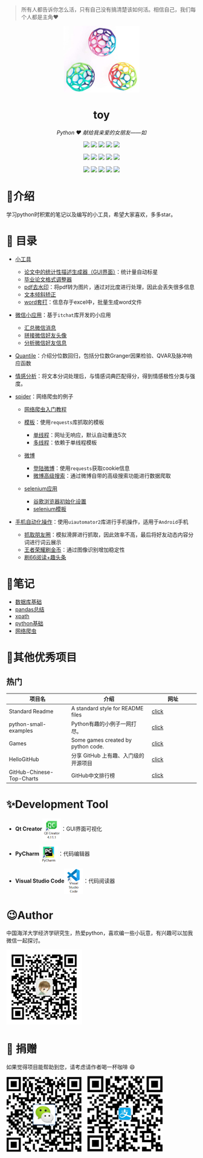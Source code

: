 > 所有人都告诉你怎么活，只有自己没有搞清楚该如何活。相信自己，我们每个人都是主角❤️

<p align="center">
    <img src="https://raw.githubusercontent.com/lei940324/picture/master/typora202004/12/125615-184630.png"  width=200/>
</p>
<h1 align="center">toy</h1>
<p align="center">
    <em>Python ❤️    献给我亲爱的女朋友——如</em>
</p>
<p align="center">
<a href="https://www.python.org/downloads/"><img  src="https://img.shields.io/badge/python-3.6%2B-brightgreen"></a>
<a href="https://github.com/python-openxml/python-docx"><img src="https://img.shields.io/badge/python--docx-0.2.4-orange"></a>
<a href="https://github.com/littlecodersh/ItChat"><img src="https://img.shields.io/badge/itchat-1.3.10-blue"></a>
<a href="https://github.com/lxml/lxml"><img src="https://img.shields.io/badge/lxml-4.5.0-red"></a>
<a href="https://github.com/matplotlib/matplotlib"><img src="https://img.shields.io/badge/matplotlib-3.1.3-blue"></a>
</p>
<p align="center">
<a href="https://github.com/numpy/numpy"><img src="https://img.shields.io/badge/numpy-1.18.1-blue"></a>
<a href="https://github.com/pandas-dev/pandas"><img src="https://img.shields.io/badge/pandas-1.0.1-yellow"></a>
<a href="https://github.com/pyecharts/pyecharts"><img src="https://img.shields.io/badge/pyecharts-1.7.1-orange"></a>
<a href="https://pypi.org/project/PyQt5/"><img src="https://img.shields.io/badge/pyqt5-5.10-orange"></a>
<a href="https://github.com/psf/requests"><img src="https://img.shields.io/badge/requests-2.22.0-yellow"></a>
</p>
<p align="center">
<a href="https://github.com/scipy/scipy"><img src="https://img.shields.io/badge/scipy-1.4.1-brightgreen"></a>
<a href="https://github.com/SeleniumHQ/selenium"><img src="https://img.shields.io/badge/selenium-3.141.0-lightgrey"></a>
<a href="https://github.com/statsmodels/statsmodels"><img src="https://img.shields.io/badge/statsmodels-0.11.0-red"></a>
<a href="https://github.com/sympy/sympy"><img src="https://img.shields.io/badge/sympy-1.5.1-lightgrey"></a>
<a href="https://github.com/openatx/uiautomator2"><img src="https://img.shields.io/badge/uiautomator2-2.7.1-brightgreen"></a>
</p>

# 📃介绍

学习python时积累的笔记以及编写的小工具，希望大家喜欢，多多star。

# 📣 目录

* [小工具](https://github.com/lei940324/toy/tree/master/小工具)
  * [论文中的统计性描述生成器（GUI界面）](https://github.com/lei940324/toy/tree/master/小工具/description)：统计量自动标星
  * [毕业论文格式调整器](https://github.com/lei940324/toy/tree/master/小工具/ouc_thesis_format)
  * [pdf去水印](https://github.com/lei940324/toy/tree/master/小工具/pdf%E5%8E%BB%E6%B0%B4%E5%8D%B0)：将pdf转为图片，通过对比度进行处理，因此会丢失很多信息
  * [文本倾斜矫正](https://github.com/lei940324/toy/tree/master/小工具/文本倾斜矫正)
  * [word套打](https://github.com/lei940324/toy/tree/master/小工具/word套打)：信息存于excel中，批量生成word文件
* [微信小应用](https://github.com/lei940324/toy/tree/master/微信小应用)：基于`itchat`库开发的小应用
  * [汇总微信消息](https://github.com/lei940324/toy/tree/master/微信小应用/汇总微信消息)
  * [拼接微信好友头像](https://github.com/lei940324/toy/tree/master/微信小应用/拼接微信好友头像)
  * [分析微信好友信息](https://github.com/lei940324/toy/tree/master/微信小应用/分析微信好友信息)
* [Quantile](https://github.com/lei940324/Quantile)：介绍分位数回归，包括分位数Granger因果检验、QVAR及脉冲响应函数
* [情感分析](https://github.com/lei940324/toy/tree/master/情感分析)：将文本分词处理后，与情感词典匹配得分，得到情感极性分类与强度。
* [spider](https://github.com/lei940324/spider)：网络爬虫的例子
  
  * [网络爬虫入门教程](https://github.com/lei940324/spider/blob/master/网络爬虫——入门.md)
  
  * [模板](https://github.com/lei940324/spider/tree/master/模板)：使用`requests`库抓取的模板
    * [单线程](https://github.com/lei940324/spider/blob/master/模板/GetUrl.py)：网址无响应，默认自动重连5次
    * [多线程](https://github.com/lei940324/spider/blob/master/模板/ThreadGetUrl.py)：依赖于单线程模板
  
  * [微博](https://github.com/lei940324/spider/tree/master/%E5%BE%AE%E5%8D%9A)
    * [登陆微博](https://github.com/lei940324/spider/blob/master/%E5%BE%AE%E5%8D%9A/loginWeibo.py)：使用`requests`获取cookie信息
    * [微博高级搜索](https://github.com/lei940324/spider/tree/master/微博/微博高级搜索)：通过微博自带的高级搜索功能进行数据爬取
  * [selenium应用](https://github.com/lei940324/spider/tree/master/selenium)
    * [谷歌浏览器初始化设置](https://github.com/lei940324/spider/blob/master/selenium/chrome_init.py)
    * [selenium模板](https://github.com/lei940324/spider/blob/master/selenium/template.py)
* [手机自动化操作](https://github.com/lei940324/toy/tree/master/手机自动化操作)：使用`uiautomator2`库进行手机操作，适用于`Android`手机
  * [抓取朋友圈](https://github.com/lei940324/toy/tree/master/手机自动化操作/抓取朋友圈)：模拟滑屏进行抓取，因此效率不高，最后将好友动态内容分词进行词云展示
  * [王者荣耀刷金币](https://github.com/lei940324/toy/tree/master/手机自动化操作/王者荣耀刷金币)：通过图像识别增加稳定性
  * [刷66阅读+趣头条](https://github.com/lei940324/toy/tree/master/手机自动化操作/66阅读+趣头条.py)

# 📝笔记

* [数据库基础](https://github.com/lei940324/toy/blob/master/笔记/SQL基本语法.md)
* [pandas总结](https://github.com/lei940324/toy/blob/master/笔记/pandas总结.md)
* [xpath](https://github.com/lei940324/toy/blob/master/笔记/xpath.ipynb)
* [python基础](https://github.com/lei940324/toy/blob/master/笔记/python基础.md)
* [网络爬虫](https://github.com/lei940324/toy/blob/master/笔记/网络爬虫.md)

# 📣其他优秀项目

## 热门

<style>
table th:first-of-type {
    width: 4cm;
}
table th:nth-of-type(2) {
    width: 150pt;
}
table th:nth-of-type(3) {
    width: 8em;
}
</style>


| 项目名                    | 介绍                                 | 网址                                                         |
| ------------------------- | ------------------------------------ | ------------------------------------------------------------ |
| Standard Readme           | A standard style for README files    | [click](https://github.com/RichardLitt/standard-readme)      |
| python-small-examples     | Python有趣的小例子一网打尽。         | [click](https://github.com/jackzhenguo/python-small-examples) |
| Games                     | Some games created by python code.   | [click](https://github.com/CharlesPikachu/Games)             |
| HelloGitHub               | 分享 GitHub 上有趣、入门级的开源项目 | [click](https://github.com/521xueweihan/HelloGitHub)         |
| GitHub-Chinese-Top-Charts | GitHub中文排行榜                     | [click](https://github.com/kon9chunkit/GitHub-Chinese-Top-Charts) |



# ✨Development Tool

- <span>**Qt Creator**</span><img src= "https://raw.githubusercontent.com/lei940324/picture/master/typora202003/31/182029-164220.png" width="50" align="absmiddle"><span>：GUI界面可视化</span>

- <span>**PyCharm**</span><img src= "https://raw.githubusercontent.com/lei940324/picture/master/typora202003/31/182340-937174.png" width="50" align="absmiddle"><span>：代码编辑器</span>

- <span>**Visual Studio Code**</span><img src= "https://raw.githubusercontent.com/lei940324/picture/master/typora202004/09/000635-457642.png" width="50" align="absmiddle"><span>：代码阅读器</span>

# 😉Author

中国海洋大学经济学研究生，热爱python，喜欢编一些小玩意，有兴趣可以加我微信一起探讨。

<img src="https://raw.githubusercontent.com/lei940324/picture/master/typora202004/12/181334-564739.png"  width=200 />


# 💌 捐赠

如果觉得项目能帮助到您，请考虑请作者喝一杯咖啡 😄

<img src="https://raw.githubusercontent.com/lei940324/picture/master/typora202004/12/183545-561589.png"  width=200 />&#8195;<img src="https://raw.githubusercontent.com/lei940324/picture/master/typora202004/12/183831-321249.png"  width=200 />


